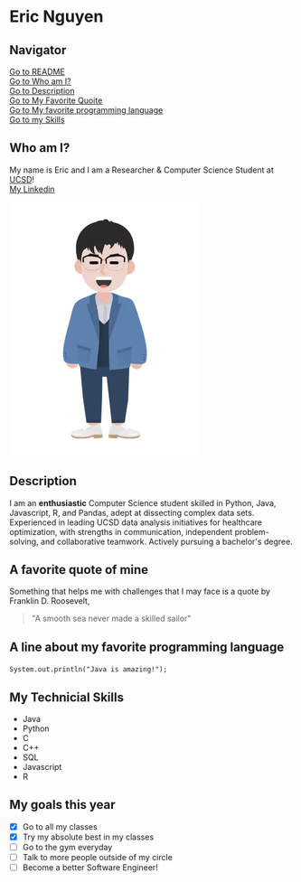 # Eric Nguyen

## Navigator
[Go to README](README.md) <br>
[Go to Who am I?](#who-am-i) <br>
[Go to Description](#description) <br>
[Go to My Favorite Quoite](#a-favorite-quote-of-mine) <br>
[Go to My favorite programming language](#a-line-about-my-favorite-programming-language) <br>
[Go to my Skills](#my-technicial-skills)
## Who am I?
My name is Eric and I am a Researcher & Computer Science Student at <ins>UCSD</ins>! <br>
[My Linkedin](https://www.linkedin.com/in/ericnguyen08/)

![Profile Picture](Photo.webp)

## Description
I am an **enthusiastic** Computer Science student skilled in Python, Java, Javascript, R, and Pandas, adept at dissecting complex data sets. Experienced in leading UCSD data analysis initiatives for healthcare optimization, with strengths in communication, independent problem-solving, and collaborative teamwork. Actively pursuing a bachelor's degree.

## A favorite quote of mine
Something that helps me with challenges that I may face is a quote by Franklin D. Roosevelt, <br> 
>"A smooth sea never made a skilled sailor"

## A line about my favorite programming language
`System.out.println("Java is amazing!");`


## My Technicial Skills 
- Java
- Python
- C
- C++
- SQL
- Javascript
- R

## My goals this year
- [x] Go to all my classes
- [x] Try my absolute best in my classes
- [ ] Go to the gym everyday
- [ ] Talk to more people outside of my circle
- [ ] Become a better Software Engineer!